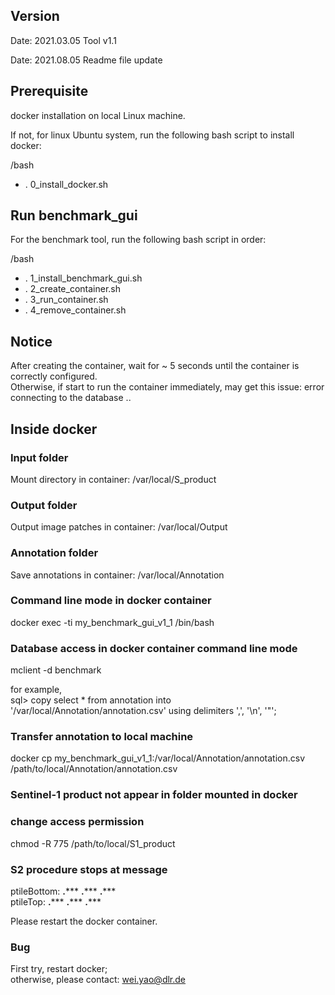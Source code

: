 ## Version
Date: 2021.03.05
Tool v1.1

Date: 2021.08.05
Readme file update

##
## Prerequisite

docker installation on local Linux machine.

If not, for linux Ubuntu system, run the following bash script to install docker:

/bash
* . 0_install_docker.sh

##
## Run benchmark_gui

For the benchmark tool, run the following bash script in order:

/bash
* . 1_install_benchmark_gui.sh
* . 2_create_container.sh
* . 3_run_container.sh
* . 4_remove_container.sh

##
## Notice

After creating the container, wait for ~ 5 seconds until the container is correctly configured. <br />
Otherwise, if start to run the container immediately, may get this issue:
	error connecting to the database ..

##
## Inside docker

### Input folder

Mount directory in container:
/var/local/S_product


### Output folder

Output image patches in container:
/var/local/Output


### Annotation folder

Save annotations in container:
/var/local/Annotation

### Command line mode in docker container 

docker exec -ti my_benchmark_gui_v1_1 /bin/bash


### Database access in docker container command line mode

mclient -d benchmark

for example, <br />
sql> copy select * from annotation into '/var/local/Annotation/annotation.csv' using delimiters ',', '\n', '"';


### Transfer annotation to local machine

docker cp my_benchmark_gui_v1_1:/var/local/Annotation/annotation.csv /path/to/local/Annotation/annotation.csv


### Sentinel-1 product not appear in folder mounted in docker
### change access permission

chmod -R 775 /path/to/local/S1_product


### S2 procedure stops at message
 ptileBottom: ****.******* ****.******* ****.******* <br />
 ptileTop: ****.******* ****.******* ****.******* 

Please restart the docker container.

### Bug

First try, restart docker; <br />
otherwise, please contact: wei.yao@dlr.de
	

